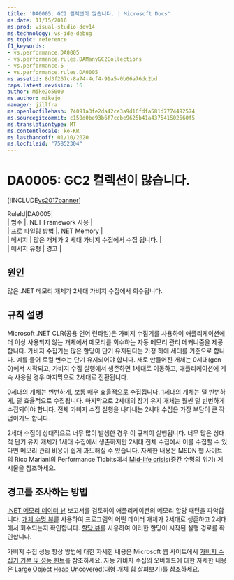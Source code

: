 ```yaml
---
title: 'DA0005: GC2 컬렉션이 많습니다. | Microsoft Docs'
ms.date: 11/15/2016
ms.prod: visual-studio-dev14
ms.technology: vs-ide-debug
ms.topic: reference
f1_keywords:
- vs.performance.DA0005
- vs.performance.rules.DAManyGC2Collections
- vs.performance.5
- vs.performance.rules.DA0005
ms.assetid: 8d3f267c-8a74-4cf4-91a5-0b06a76dc2bd
caps.latest.revision: 16
author: MikeJo5000
ms.author: mikejo
manager: jillfra
ms.openlocfilehash: 74091a3fe2da42ce3a9d16fdfa581d7774492574
ms.sourcegitcommit: c150d0be93b6f7ccbe9625b41a437541502560f5
ms.translationtype: MT
ms.contentlocale: ko-KR
ms.lasthandoff: 01/10/2020
ms.locfileid: "75852304"
---
```

# <a name="da0005-frequent-gc2-collections"></a>DA0005: GC2 컬렉션이 많습니다.
[!INCLUDE[vs2017banner](../includes/vs2017banner.md)]

RuleId|DA0005|  
| 범주 |. NET Framework 사용 |  
| 프로 파일링 방법 |. NET Memory |  
| 메시지 | 많은 개체가 2 세대 가비지 수집에서 수집 됩니다. |  
| 메시지 유형 | 경고 |  
  
## <a name="cause"></a>원인  
 많은 .NET 메모리 개체가 2세대 가비지 수집에서 회수됩니다.  
  
## <a name="rule-description"></a>규칙 설명  
 Microsoft .NET CLR(공용 언어 런타임)은 가비지 수집기를 사용하여 애플리케이션에 더 이상 사용되지 않는 개체에서 메모리를 회수하는 자동 메모리 관리 메커니즘을 제공합니다. 가비지 수집기는 많은 할당이 단기 유지된다는 가정 하에 세대를 기준으로 합니다. 예를 들어 로컬 변수는 단기 유지되어야 합니다. 새로 만들어진 개체는 0세대(gen 0)에서 시작되고, 가비지 수집 실행에서 생존하면 1세대로 이동하고, 애플리케이션에 계속 사용될 경우 마지막으로 2세대로 전환됩니다.  
  
 0세대의 개체는 빈번하게, 보통 매우 효율적으로 수집됩니다. 1세대의 개체는 덜 빈번하게, 덜 효율적으로 수집됩니다. 마지막으로 2세대의 장기 유지 개체는 훨씬 덜 빈번하게 수집되어야 합니다. 전체 가비지 수집 실행을 나타내는 2세대 수집은 가장 부담이 큰 작업이기도 합니다.  
  
 2세대 수집이 상대적으로 너무 많이 발생한 경우 이 규칙이 실행됩니다. 너무 많은 상대적 단기 유지 개체가 1세대 수집에서 생존하지만 2세대 전체 수집에서 이를 수집할 수 있다면 메모리 관리 비용이 쉽게 과도해질 수 있습니다. 자세한 내용은 MSDN 웹 사이트의 Rico Mariani의 Performance Tidbits에서 [Mid-life crisis](https://blogs.msdn.com/ricom/archive/2003/12/04/41281.aspx)(중간 수명의 위기) 게시물을 참조하세요.  
  
## <a name="how-to-investigate-a-warning"></a>경고를 조사하는 방법  
 [.NET 메모리 데이터 뷰](../profiling/dotnet-memory-data-views.md) 보고서를 검토하여 애플리케이션의 메모리 할당 패턴을 파악합니다. [개체 수명 뷰](../profiling/object-lifetime-view.md)를 사용하여 프로그램의 어떤 데이터 개체가 2세대로 생존하고 2세대에서 회수되는지 확인합니다. [할당 뷰](../profiling/dotnet-memory-allocations-view.md)를 사용하여 이러한 할당이 시작된 실행 경로를 확인합니다.  
  
 가비지 수집 성능 향상 방법에 대한 자세한 내용은 Microsoft 웹 사이트에서 [가비지 수집기 기본 및 성능 힌트](https://msdn2.microsoft.com/library/ms973837.aspx)를 참조하세요. 자동 가비지 수집의 오버헤드에 대한 자세한 내용은 [Large Object Heap Uncovered](https://msdn.microsoft.com/magazine/cc534993.aspx)(대형 개체 힙 살펴보기)를 참조하세요.
